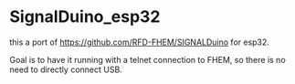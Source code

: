 # SignalDuino_esp32

this a port of https://github.com/RFD-FHEM/SIGNALDuino for esp32.

Goal is to have it running with a telnet connection to FHEM, so there is no need to directly connect USB.
